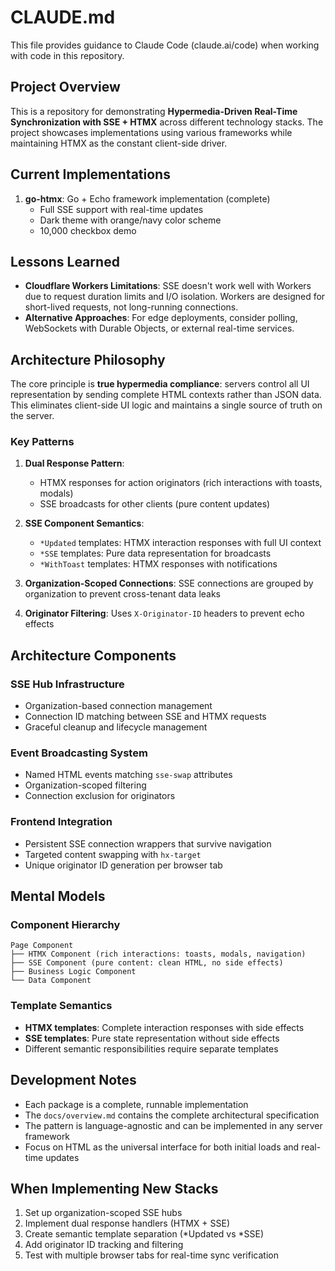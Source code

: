 # CLAUDE.md

This file provides guidance to Claude Code (claude.ai/code) when working with code in this repository.

## Project Overview

This is a repository for demonstrating **Hypermedia-Driven Real-Time Synchronization with SSE + HTMX** across different technology stacks. The project showcases implementations using various frameworks while maintaining HTMX as the constant client-side driver.

## Current Implementations

1. **go-htmx**: Go + Echo framework implementation (complete)
   - Full SSE support with real-time updates
   - Dark theme with orange/navy color scheme
   - 10,000 checkbox demo

## Lessons Learned

- **Cloudflare Workers Limitations**: SSE doesn't work well with Workers due to request duration limits and I/O isolation. Workers are designed for short-lived requests, not long-running connections.
- **Alternative Approaches**: For edge deployments, consider polling, WebSockets with Durable Objects, or external real-time services.


## Architecture Philosophy

The core principle is **true hypermedia compliance**: servers control all UI representation by sending complete HTML contexts rather than JSON data. This eliminates client-side UI logic and maintains a single source of truth on the server.

### Key Patterns

1. **Dual Response Pattern**: 
   - HTMX responses for action originators (rich interactions with toasts, modals)
   - SSE broadcasts for other clients (pure content updates)

2. **SSE Component Semantics**:
   - `*Updated` templates: HTMX interaction responses with full UI context
   - `*SSE` templates: Pure data representation for broadcasts
   - `*WithToast` templates: HTMX responses with notifications

3. **Organization-Scoped Connections**: SSE connections are grouped by organization to prevent cross-tenant data leaks

4. **Originator Filtering**: Uses `X-Originator-ID` headers to prevent echo effects

## Architecture Components

### SSE Hub Infrastructure
- Organization-based connection management
- Connection ID matching between SSE and HTMX requests
- Graceful cleanup and lifecycle management

### Event Broadcasting System
- Named HTML events matching `sse-swap` attributes
- Organization-scoped filtering
- Connection exclusion for originators

### Frontend Integration
- Persistent SSE connection wrappers that survive navigation
- Targeted content swapping with `hx-target`
- Unique originator ID generation per browser tab

## Mental Models

### Component Hierarchy
```
Page Component
├── HTMX Component (rich interactions: toasts, modals, navigation)
├── SSE Component (pure content: clean HTML, no side effects) 
├── Business Logic Component
└── Data Component
```

### Template Semantics
- **HTMX templates**: Complete interaction responses with side effects
- **SSE templates**: Pure state representation without side effects
- Different semantic responsibilities require separate templates

## Development Notes

- Each package is a complete, runnable implementation
- The `docs/overview.md` contains the complete architectural specification
- The pattern is language-agnostic and can be implemented in any server framework
- Focus on HTML as the universal interface for both initial loads and real-time updates

## When Implementing New Stacks

1. Set up organization-scoped SSE hubs
2. Implement dual response handlers (HTMX + SSE)
3. Create semantic template separation (*Updated vs *SSE)
4. Add originator ID tracking and filtering
5. Test with multiple browser tabs for real-time sync verification
